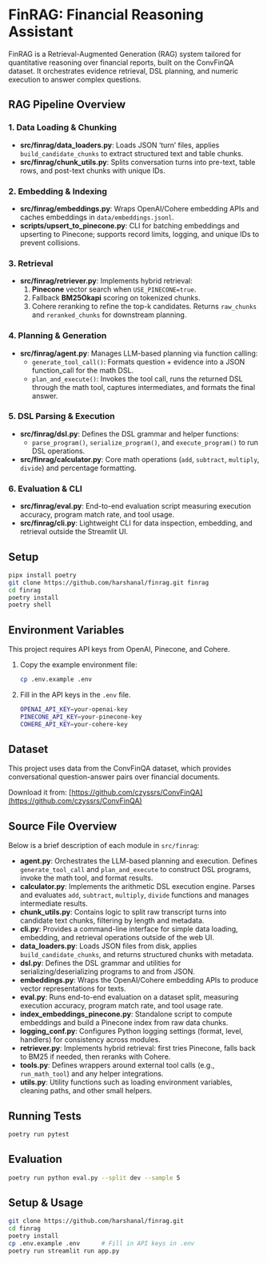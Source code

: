 # FinRAG: Financial Reasoning Assistant

FinRAG is a Retrieval-Augmented Generation (RAG) system tailored for quantitative reasoning over financial reports, built on the ConvFinQA dataset. It orchestrates evidence retrieval, DSL planning, and numeric execution to answer complex questions.

## RAG Pipeline Overview

### 1. Data Loading & Chunking
- **src/finrag/data_loaders.py**: Loads JSON ‘turn’ files, applies `build_candidate_chunks` to extract structured text and table chunks.
- **src/finrag/chunk_utils.py**: Splits conversation turns into pre-text, table rows, and post-text chunks with unique IDs.

### 2. Embedding & Indexing
- **src/finrag/embeddings.py**: Wraps OpenAI/Cohere embedding APIs and caches embeddings in `data/embeddings.jsonl`.
- **scripts/upsert_to_pinecone.py**: CLI for batching embeddings and upserting to Pinecone; supports record limits, logging, and unique IDs to prevent collisions.

### 3. Retrieval
- **src/finrag/retriever.py**: Implements hybrid retrieval:
  1. **Pinecone** vector search when `USE_PINECONE=true`.
  2. Fallback **BM25Okapi** scoring on tokenized chunks.
  3. Cohere reranking to refine the top-k candidates.
  Returns `raw_chunks` and `reranked_chunks` for downstream planning.

### 4. Planning & Generation
- **src/finrag/agent.py**: Manages LLM-based planning via function calling:
  - `generate_tool_call()`: Formats question + evidence into a JSON function_call for the math DSL.
  - `plan_and_execute()`: Invokes the tool call, runs the returned DSL through the math tool, captures intermediates, and formats the final answer.

### 5. DSL Parsing & Execution
- **src/finrag/dsl.py**: Defines the DSL grammar and helper functions:
  - `parse_program()`, `serialize_program()`, and `execute_program()` to run DSL operations.
- **src/finrag/calculator.py**: Core math operations (`add`, `subtract`, `multiply`, `divide`) and percentage formatting.

### 6. Evaluation & CLI
- **src/finrag/eval.py**: End-to-end evaluation script measuring execution accuracy, program match rate, and tool usage.
- **src/finrag/cli.py**: Lightweight CLI for data inspection, embedding, and retrieval outside the Streamlit UI.

## Setup

```bash
pipx install poetry
git clone https://github.com/harshanal/finrag.git finrag
cd finrag
poetry install
poetry shell
```

## Environment Variables

This project requires API keys from OpenAI, Pinecone, and Cohere.

1. Copy the example environment file:
   ```bash
   cp .env.example .env
   ```

2. Fill in the API keys in the `.env` file.

    ```bash
    OPENAI_API_KEY=your-openai-key
    PINECONE_API_KEY=your-pinecone-key
    COHERE_API_KEY=your-cohere-key
    ```

## Dataset
This project uses data from the ConvFinQA dataset, which provides conversational question-answer pairs over financial documents.

Download it from: [https://github.com/czyssrs/ConvFinQA](https://github.com/czyssrs/ConvFinQA)

## Source File Overview

Below is a brief description of each module in `src/finrag`:

- **agent.py**: Orchestrates the LLM-based planning and execution. Defines `generate_tool_call` and `plan_and_execute` to construct DSL programs, invoke the math tool, and format results.
- **calculator.py**: Implements the arithmetic DSL execution engine. Parses and evaluates `add`, `subtract`, `multiply`, `divide` functions and manages intermediate results.
- **chunk_utils.py**: Contains logic to split raw transcript turns into candidate text chunks, filtering by length and metadata.
- **cli.py**: Provides a command-line interface for simple data loading, embedding, and retrieval operations outside of the web UI.
- **data_loaders.py**: Loads JSON files from disk, applies `build_candidate_chunks`, and returns structured chunks with metadata.
- **dsl.py**: Defines the DSL grammar and utilities for serializing/deserializing programs to and from JSON.
- **embeddings.py**: Wraps the OpenAI/Cohere embedding APIs to produce vector representations for texts.
- **eval.py**: Runs end-to-end evaluation on a dataset split, measuring execution accuracy, program match rate, and tool usage rate.
- **index_embeddings_pinecone.py**: Standalone script to compute embeddings and build a Pinecone index from raw data chunks.
- **logging_conf.py**: Configures Python logging settings (format, level, handlers) for consistency across modules.
- **retriever.py**: Implements hybrid retrieval: first tries Pinecone, falls back to BM25 if needed, then reranks with Cohere.
- **tools.py**: Defines wrappers around external tool calls (e.g., `run_math_tool`) and any helper integrations.
- **utils.py**: Utility functions such as loading environment variables, cleaning paths, and other small helpers.

## Running Tests

```bash
poetry run pytest
```

## Evaluation

```bash
poetry run python eval.py --split dev --sample 5
```

## Setup & Usage

```bash
git clone https://github.com/harshanal/finrag.git
cd finrag
poetry install
cp .env.example .env      # Fill in API keys in .env
poetry run streamlit run app.py
```
